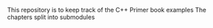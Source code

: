 This repository is to keep track of the C++ Primer book examples
The chapters split into submodules
